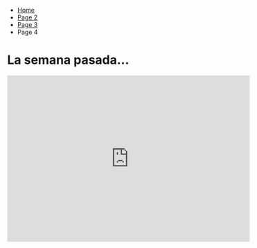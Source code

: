 <ul class="breadcrumb">
  <li><a href="index.html">Home</a></li>
  <li><a href="page2.html">Page 2</a></li>
  <li><a href="page3.html">Page 3</a></li>
  <li>Page 4</li>
</ul>




<h1> La semana pasada... </h1>
<iframe src="https://archive.org/embed/ElFinDeSemanaPasado" width="560" height="384" frameborder="0" webkitallowfullscreen="true" mozallowfullscreen="true" allowfullscreen></iframe>

